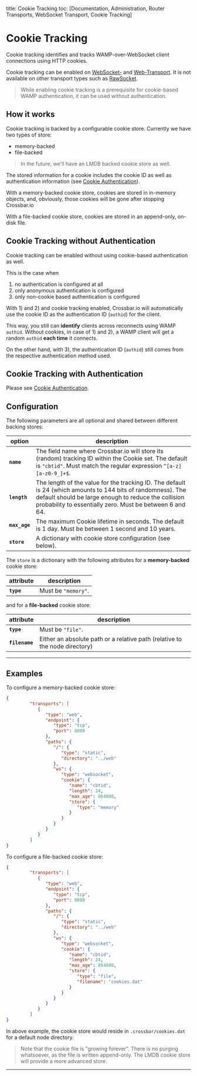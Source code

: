 title: Cookie Tracking
toc: [Documentation, Administration, Router Transports, WebSocket Transport, Cookie
    Tracking]

# Cookie Tracking

Cookie tracking identifies and tracks WAMP-over-WebSocket client connections using HTTP cookies.

Cookie tracking can be enabled on [WebSocket-](WebSocket-Transport) and [Web-Transport](Web-Transport-and-Services). It is not available on other transport types such as [RawSocket](RawSocket-Transport).

> While enabling cookie tracking is a prerequisite for cookie-based WAMP authentication, it can be used without authentication.


## How it works

Cookie tracking is backed by a configurable cookie store. Currently we have two types of store:

* memory-backed
* file-backed

> In the future, we'll have an LMDB backed cookie store as well.

The stored information for a cookie includes the cookie ID as well as authentication information (see [Cookie Authentication](Cookie-Authentication)).

With a memory-backed cookie store, cookies are stored in in-memory objects, and, obviously, those cookies will be gone after stopping Crossbar.io

With a file-backed cookie store, cookies are stored in an append-only, on-disk file.


## Cookie Tracking without Authentication

Cookie tracking can be enabled without using cookie-based authentication as well.

This is the case when

1. no authentication is configured at all
2. only anonymous authentication is configured
3. only non-cookie based authentication is configured

With 1) and 2) and cookie tracking enabled, Crossbar.io will automatically use the cookie ID as the authentication ID (`authid`) for the client.

This way, you still can **identify** clients across reconnects using WAMP `authid`. Without cookies, in case of 1) and 2), a WAMP client will get a random `authid` **each time** it connects.

On the other hand, with 3), the authentication ID (`authid`) still comes from the respective authentication method used.


## Cookie Tracking with Authentication

Please see [Cookie Authentication](Cookie-Authentication).


## Configuration
The following parameters are all optional and shared between different backing stores:

option | description
---|---
**`name`** | The field name where Crossbar.io will store its (random) tracking ID within the Cookie set. The default is `"cbtid"`. Must match the regular expression `^[a-z][a-z0-9_]+$`.
**`length`** | The length of the value for the tracking ID. The default is 24 (which amounts to 144 bits of randomness). The default should be large enough to reduce the collision probability to essentially zero. Must be between 6 and 64.
**`max_age`**| The maximum Cookie lifetime in seconds. The default is 1 day. Must be between 1 second and 10 years.
**`store`** | A dictionary with cookie store configuration (see below).

The `store` is a dictionary with the following attributes for a **memory-backed** cookie store:

attribute | description
---|---
**`type`** | Must be `"memory"`.

and for a **file-backed** cookie store:

attribute | description
---|---
**`type`** | Must be `"file"`.
**`filename`** | Either an absolute path or a relative path (relative to the node directory)

---

## Examples

To configure a memory-backed cookie store:

```json
{
         "transports": [
            {
               "type": "web",
               "endpoint": {
                  "type": "tcp",
                  "port": 8080
               },
               "paths": {
                  "/": {
                     "type": "static",
                     "directory": "../web"
                  },
                  "ws": {
                     "type": "websocket",
                     "cookie": {
                        "name": "cbtid",
                        "length": 24,
                        "max_age": 864000,
                        "store": {
                           "type": "memory"
                        }
                     }
                  }
               }
            }
         ]
}
```

To configure a file-backed cookie store:

```json
{
         "transports": [
            {
               "type": "web",
               "endpoint": {
                  "type": "tcp",
                  "port": 8080
               },
               "paths": {
                  "/": {
                     "type": "static",
                     "directory": "../web"
                  },
                  "ws": {
                     "type": "websocket",
                     "cookie": {
                        "name": "cbtid",
                        "length": 24,
                        "max_age": 864000,
                        "store": {
                           "type": "file",
                           "filename": "cookies.dat"
                        }
                     }
                  }
               }
            }
         ]
}
```

In above example, the cookie store would reside in `.crossbar/cookies.dat` for a default node directory.

> Note that the cookie file is "growing forever". There is no purging whatsoever, as the file is written append-only. The LMDB cookie store will provide a more advanced store.

---
